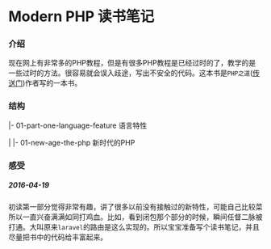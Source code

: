 # Modern PHP 读书笔记

### 介绍
现在网上有非常多的PHP教程，但是有很多PHP教程是已经过时的了，教学的是一些过时的方法。很容易就会误入歧途，写出不安全的代码。这本书是`PHP之道`([传送门](http://laravel-china.github.io/php-the-right-way/))作者写的一本书。

### 结构
|- 01-part-one-language-feature 语言特性

|	|- 01-new-age-the-php 新时代的PHP

### 感受
##### 2016-04-19
初读第一部分觉得非常有趣，讲了很多以前没有接触过的新特性，可能自己比较菜所以一直兴奋满满如同打鸡血。比如，看到闭包那个部分的时候，瞬间任督二脉被打通。大叫原来`laravel`的路由是这么实现的。所以宝宝准备写个读书笔记，并且尽量把书中的代码给丰富起来。

